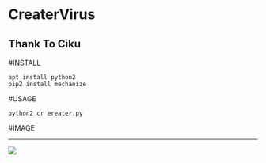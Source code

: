 # CreaterVirus

Thank To Ciku
-------------

#INSTALL
```
apt install python2
pip2 install mechanize
```

#USAGE
```
python2 cr ereater.py
```

#IMAGE
______________________
<img src="/.image/Create.png"/>


